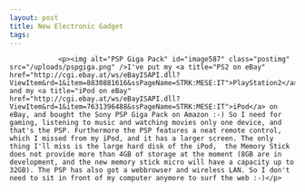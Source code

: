 ```yaml
---
layout: post
title: New Electronic Gadget
tags:
---
```



                <p><img alt="PSP Giga Pack" id="image587" class="postimg" src="/uploads/pspgiga.png" />I've put my <a title="PS2 on eBay" href="http://cgi.ebay.at/ws/eBayISAPI.dll?ViewItem&rd=1&item=8830881616&ssPageName=STRK:MESE:IT">PlayStation2</a> and my <a title="iPod on eBay" href="http://cgi.ebay.at/ws/eBayISAPI.dll?ViewItem&rd=1&item=7631396488&ssPageName=STRK:MESE:IT">iPod</a> on eBay, and bought the Sony PSP Giga Pack on Amazon :-) So I need for gaming, listening to music and watching movies only one device, and that's the PSP. Furthermore the PSP features a neat remote control, which I missed from my iPod, and it has a larger screen. The only thing I'll miss is the large hard disk of the iPod,  the Memory Stick does not provide more than 4GB of storage at the moment (8GB are in development, and the new memory stick micro will have a capacity up to 32GB). The PSP has also got a webbrowser and wireless LAN. So I don't need to sit in front of my computer anymore to surf the web :-)</p>
